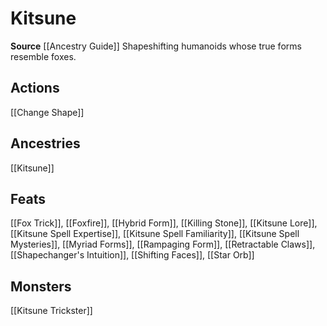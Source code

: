 ﻿---
id: '341'
name: Kitsune
rarity: Common
source: '[[DATABASE/source/Ancestry Guide|Ancestry Guide]]'
trait:
- Kitsune
type: Trait

---
# Kitsune

**Source** [[Ancestry Guide]] 
Shapeshifting humanoids whose true forms resemble foxes.

## Actions

[[Change Shape]]

## Ancestries

[[Kitsune]]

## Feats

[[Fox Trick]], [[Foxfire]], [[Hybrid Form]], [[Killing Stone]], [[Kitsune Lore]], [[Kitsune Spell Expertise]], [[Kitsune Spell Familiarity]], [[Kitsune Spell Mysteries]], [[Myriad Forms]], [[Rampaging Form]], [[Retractable Claws]], [[Shapechanger's Intuition]], [[Shifting Faces]], [[Star Orb]]

## Monsters

[[Kitsune Trickster]]